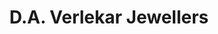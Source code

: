 ---
title: "D.A. Verlekar Jewellers"
url: /pajifond-margao-goa/d-a-verlekar-jewellers/
shop: Schmuck
---